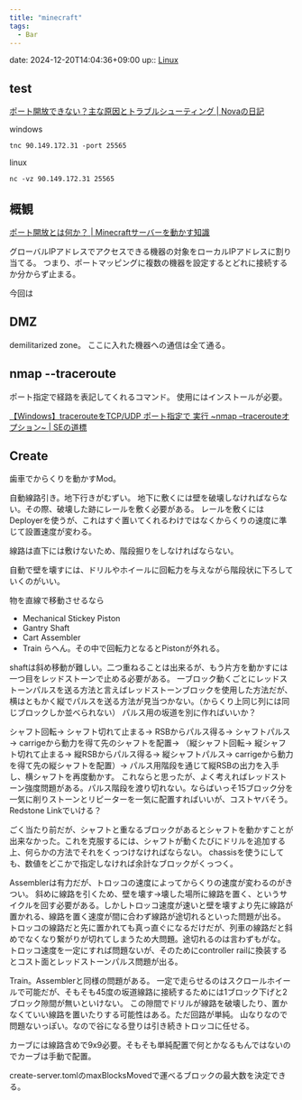 ```yaml
---
title: "minecraft"
tags:
  - Bar
---
```


date: 2024-12-20T14:04:36+09:00
up:: [Linux](../Linux.md)

## test

[ポート開放できない？主な原因とトラブルシューティング  |  Novaの日記](https://novablog.work/why-port/#toc32)

windows
```
tnc 90.149.172.31 -port 25565
```

linux
```
nc -vz 90.149.172.31 25565
```

## 概観
[ポート開放とは何か？ | Minecraftサーバーを動かす知識](https://e-craft.io/beginner/port-open/)

グローバルIPアドレスでアクセスできる機器の対象をローカルIPアドレスに割り当てる。
つまり、ポートマッピングに複数の機器を設定するとどれに接続するか分からず止まる。

今回は

## DMZ
demilitarized zone。
ここに入れた機器への通信は全て通る。

## nmap --traceroute
ポート指定で経路を表記してくれるコマンド。
使用にはインストールが必要。

[【Windows】tracerouteをTCP/UDP ポート指定で 実行 \~nmap –tracerouteオプション\~  |  SEの道標](https://milestone-of-se.nesuke.com/knowhow/test-tool/windows-tcp-udp-traceroute/)

## Create
歯車でからくりを動かすMod。

自動線路引き。地下行きがむずい。
地下に敷くには壁を破壊しなければならない。その際、破壊した跡にレールを敷く必要がある。
レールを敷くにはDeployerを使うが、これはすぐ置いてくれるわけではなくからくりの速度に準じて設置速度が変わる。

線路は直下には敷けないため、階段掘りをしなければならない。

自動で壁を壊すには、ドリルやホイールに回転力を与えながら階段状に下ろしていくのがいい。

物を直線で移動させるなら
- Mechanical Stickey Piston
- Gantry Shaft
- Cart Assembler
- Train
らへん。その中で回転力となるとPistonが外れる。


shaftは斜め移動が難しい。二つ重ねることは出来るが、もう片方を動かすには一つ目をレッドストーンで止める必要がある。
一ブロック動くごとにレッドストーンパルスを送る方法と言えばレッドストーンブロックを使用した方法だが、横はともかく縦でパルスを送る方法が見当つかない。（からくり上同じ列には同じブロックしか並べられない）
パルス用の坂道を別に作ればいいか？

シャフト回転→
シャフト切れて止まる→
RSBからパルス得る→
シャフトパルス→
carrigeから動力を得て先のシャフトを配置→
（縦シャフト回転→
縦シャフト切れて止まる→
縦RSBからパルス得る→
縦シャフトパルス→
carrigeから動力を得て先の縦シャフトを配置）→
パルス用階段を通じて縦RSBの出力を入手し、横シャフトを再度動かす。
これならと思ったが、よく考えればレッドストーン強度問題がある。パルス階段を渡り切れない。ならばいっそ15ブロック分を一気に削りストーンとリピーターを一気に配置すればいいが、コストヤバそう。Redstone Linkでいける？

ごく当たり前だが、シャフトと重なるブロックがあるとシャフトを動かすことが出来なかった。これを克服するには、シャフトが動くたびにドリルを追加する上、何らかの方法でそれをくっつけなければならない。
chassisを使うにしても、数値をどこかで指定しなければ余計なブロックがくっつく。


Assemblerは有力だが、トロッコの速度によってからくりの速度が変わるのがきつい。
斜めに線路を引くため、壁を壊す→壊した場所に線路を置く、というサイクルを回す必要がある。しかしトロッコ速度が速いと壁を壊すより先に線路が置かれる、線路を置く速度が間に合わず線路が途切れるといった問題が出る。
トロッコの線路だと先に置かれても真っ直ぐになるだけだが、列車の線路だと斜めでなくなり繋がりが切れてしまうため大問題。途切れるのは言わずもがな。
トロッコ速度を一定にすれば問題ないが、そのためにcontroller railに換装するとコスト面とレッドストーンパルス問題が出る。


Train。Assemblerと同様の問題がある。
一定で走らせるのはスクロールホイールで可能だが、そもそも45度の坂道線路に接続するためには1ブロック下げと2ブロック隙間が無いといけない。
この隙間でドリルが線路を破壊したり、置かなくていい線路を置いたりする可能性はある。ただ回路が単純。
山なりなので問題ないっぽい。なので谷になる登りは引き続きトロッコに任せる。


カーブには線路含めで9x9必要。そもそも単純配置で何とかなるもんではないのでカーブは手動で配置。

create-server.tomlのmaxBlocksMovedで運べるブロックの最大数を決定できる。




